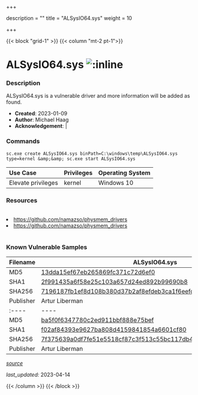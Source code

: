 +++

description = ""
title = "ALSysIO64.sys"
weight = 10

+++


{{< block "grid-1" >}}
{{< column "mt-2 pt-1">}}


# ALSysIO64.sys ![:inline](/images/twitter_verified.png) 


### Description

ALSysIO64.sys is a vulnerable driver and more information will be added as found.

- **Created**: 2023-01-09
- **Author**: Michael Haag
- **Acknowledgement**:  | [](https://twitter.com/)

### Commands

```
sc.exe create ALSysIO64.sys binPath=C:\windows\temp\ALSysIO64.sys type=kernel &amp;&amp; sc.exe start ALSysIO64.sys
```

| Use Case | Privileges | Operating System | 
|:---- | ---- | ---- |
| Elevate privileges | kernel | Windows 10 |

### Resources
<br>
<li><a href=" https://github.com/namazso/physmem_drivers"> https://github.com/namazso/physmem_drivers</a></li>
<li><a href="https://github.com/namazso/physmem_drivers">https://github.com/namazso/physmem_drivers</a></li>
<br>

### Known Vulnerable Samples

| Filename | ALSysIO64.sys |
|:---- | ---- | 
| MD5 | <a href="https://www.virustotal.com/gui/file/13dda15ef67eb265869fc371c72d6ef0">13dda15ef67eb265869fc371c72d6ef0</a> |
| SHA1 | <a href="https://www.virustotal.com/gui/file/2f991435a6f58e25c103a657d24ed892b99690b8">2f991435a6f58e25c103a657d24ed892b99690b8</a> |
| SHA256 | <a href="https://www.virustotal.com/gui/file/7196187fb1ef8d108b380d37b2af8efdeb3ca1f6eefd37b5dc114c609147216d">7196187fb1ef8d108b380d37b2af8efdeb3ca1f6eefd37b5dc114c609147216d</a> |
| Publisher | Artur Liberman || Signature | Artur Liberman, GlobalSign CodeSigning CA - G2, GlobalSign Root CA - R1   || Description | ALSysIO || Filename | ALSysIO64.sys |
|:---- | ---- | 
| MD5 | <a href="https://www.virustotal.com/gui/file/ba5f0f6347780c2ed911bbf888e75bef">ba5f0f6347780c2ed911bbf888e75bef</a> |
| SHA1 | <a href="https://www.virustotal.com/gui/file/f02af84393e9627ba808d4159841854a6601cf80">f02af84393e9627ba808d4159841854a6601cf80</a> |
| SHA256 | <a href="https://www.virustotal.com/gui/file/7f375639a0df7fe51e5518cf87c3f513c55bc117db47d28da8c615642eb18bfa">7f375639a0df7fe51e5518cf87c3f513c55bc117db47d28da8c615642eb18bfa</a> |
| Publisher | Artur Liberman || Signature | Artur Liberman, GlobalSign CodeSigning CA - G2, GlobalSign Root CA - R1   || Description | ALSysIO |


[*source*](https://github.com/magicsword-io/LOLDrivers/tree/main/yaml/alsysio64.yaml)

*last_updated:* 2023-04-14








{{< /column >}}
{{< /block >}}
